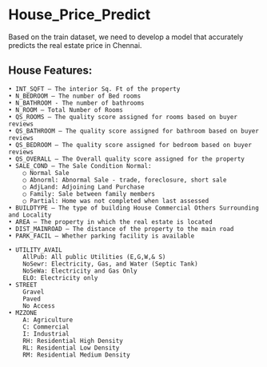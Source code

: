 # House_Price_Predict

Based on the train dataset, we need to develop a model that accurately predicts the real estate price in Chennai.

## House Features:

	• INT_SQFT – The interior Sq. Ft of the property 
	• N_BEDROOM – The number of Bed rooms 
	• N_BATHROOM - The number of bathrooms 
	• N_ROOM – Total Number of Rooms 
	• QS_ROOMS – The quality score assigned for rooms based on buyer reviews
	• QS_BATHROOM – The quality score assigned for bathroom based on buyer reviews 
	• QS_BEDROOM – The quality score assigned for bedroom based on buyer reviews 
	• QS_OVERALL – The Overall quality score assigned for the property 
	• SALE_COND – The Sale Condition Normal: 
		○ Normal Sale 
		○ Abnorml: Abnormal Sale - trade, foreclosure, short sale 
		○ AdjLand: Adjoining Land Purchase 
		○ Family: Sale between family members 
		○ Partial: Home was not completed when last assessed 
	• BUILDTYPE – The type of building House Commercial Others Surrounding and Locality
	• AREA – The property in which the real estate is located 
	• DIST_MAINROAD – The distance of the property to the main road 
	• PARK_FACIL – Whether parking facility is available 

	• UTILITY_AVAIL
		AllPub: All public Utilities (E,G,W,& S)
		NoSewr: Electricity, Gas, and Water (Septic Tank)
		NoSeWa: Electricity and Gas Only
		ELO: Electricity only 
	• STREET
		Gravel
		Paved
		No Access 
	• MZZONE
		A: Agriculture
		C: Commercial
		I: Industrial
		RH: Residential High Density
		RL: Residential Low Density
		RM: Residential Medium Density



